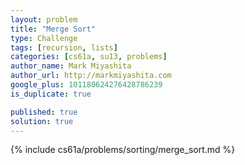 ```yaml
---
layout: problem
title: "Merge Sort"
type: Challenge
tags: [recursion, lists]
categories: [cs61a, su13, problems]
author_name: Mark Miyashita
author_url: http://markmiyashita.com
google_plus: 101180624276428786239
is_duplicate: true

published: true
solution: true
---
```


{% include cs61a/problems/sorting/merge_sort.md %}